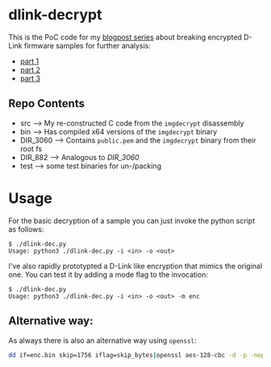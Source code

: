 # dlink-decrypt
This is the PoC code for my [blogpost series](https://0x00sec.org/t/breaking-the-d-link-dir3060-firmware-encryption-recon-part-1/21943) about breaking encrypted D-Link firmware samples for further analysis:

* [part 1](https://0x00sec.org/t/breaking-the-d-link-dir3060-firmware-encryption-recon-part-1/21943)
* [part 2](https://0x00sec.org/t/breaking-the-d-link-dir3060-firmware-encryption-static-analysis-of-the-decryption-routine-part-2-1/22099)
* [part 3](https://0x00sec.org/t/breaking-the-d-link-dir3060-firmware-encryption-static-analysis-of-the-decryption-routine-part-2-2/22260/)

## Repo Contents

* src --> My re-constructed C code from the `imgdecrypt` disassembly
* bin --> Has compiled x64 versions of the `imgdecrypt` binary
* DIR_3060 --> Contains `public.pem` and the `imgdecrypt` binary from their root fs
* DIR_882 --> Analogous to *DIR_3060*
* test --> some test binaries for un-/packing

# Usage

For the basic decryption of a sample you can just invoke the python script as follows:
``` 
$ ./dlink-dec.py
Usage: python3 ./dlink-dec.py -i <in> -o <out>
```

I've also rapidly prototypted a D-Link like encryption that mimics the original one. You can test it by adding a mode flag to the invocation:
```
$ ./dlink-dec.py
Usage: python3 ./dlink-dec.py -i <in> -o <out> -m enc
```

## Alternative way:
As always there is also an alternative way using `openssl`:

```bash
dd if=enc.bin skip=1756 iflag=skip_bytes|openssl aes-128-cbc -d -p -nopad -nosalt -K "c05fbf1936c99429ce2a0781f08d6ad8" -iv "67c6697351ff4aec29cdbaabf2fbe346" --nosalt -in /dev/stdin -out dec.bin
```
